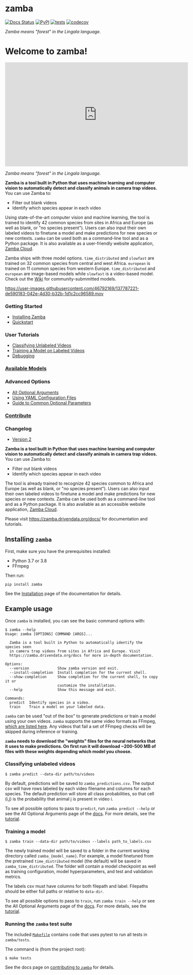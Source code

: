 # zamba

[![Docs Status](https://img.shields.io/badge/docs-stable-informational)](https://zamba.drivendata.org/docs/)
[![PyPI](https://img.shields.io/pypi/v/zamba.svg)](https://pypi.org/project/zamba/)
[![tests](https://github.com/drivendataorg/zamba/workflows/tests/badge.svg?branch=master)](https://github.com/drivendataorg/zamba/actions?query=workflow%3Atests+branch%3Amaster)
[![codecov](https://codecov.io/gh/drivendataorg/zamba/branch/master/graph/badge.svg)](https://codecov.io/gh/drivendataorg/zamba)

*Zamba means "forest" in the Lingala language.*

Welcome to zamba!
=================================


<div class="embed-responsive embed-responsive-16by9" width=500>
    <iframe width=600 height=340 class="embed-responsive-item" src="https://s3.amazonaws.com/drivendata-public-assets/monkey-vid.mp4" frameborder="0" allowfullscreen=""></iframe>
</div>

*Zamba means "forest" in the Lingala language.*

**Zamba is a tool built in Python that uses machine learning and computer vision to automatically detect and classify animals in camera trap videos.** You can use Zamba to:

- Filter out blank videos
- Identify which species appear in each video

Using state-of-the-art computer vision and machine learning, the tool is trained to identify 42 common species from sites in Africa and Europe (as well as blank, or "no species present"). Users can also input their own labeled videos to finetune a model and make predictions for new species or new contexts. `zamba` can be used both as a command-line tool and as a Python package. It is also available as a user-friendly website application, [Zamba Cloud](https://www.zambacloud.com/).

Zamba ships with three model options. `time_distributed` and `slowfast` are
trained on 32 common species from central and west Africa. `european` is trained
on 11 common species from western Europe. `time_distributed` and `european` are image-based models while `slowfast` is a video-based model. Check out the [Wiki](https://github.com/drivendataorg/zamba/wiki) for community-submmitted models.

https://user-images.githubusercontent.com/46792169/137787221-de590183-042e-4d30-b32b-1d1c2cc96589.mov

### Getting Started
- [Installing Zamba](https://zamba.drivendata.org/docs/install.md)
- [Quickstart](https://zamba.drivendata.org/docs/quickstart.md)

### User Tutorials
- [Classifying Unlabeled Videos](https://zamba.drivendata.org/docs/predict-tutorial.md)
- [Training a Model on Labeled Videos](https://zamba.drivendata.org/docs/train-tutorial.md)
- [Debugging](https://zamba.drivendata.org/docs/debugging.md)

### [Available Models](https://zamba.drivendata.org/docs/models/index.md)

### Advanced Options
- [All Optional Arguments](https://zamba.drivendata.org/docs/configurations.md)
- [Using YAML Configuration Files](https://zamba.drivendata.org/docs/yaml-config.md)
- [Guide to Common Optional Parameters](https://zamba.drivendata.org/docs/extra-options.md)

### [Contribute](https://zamba.drivendata.org/docs/contribute/index.md)

### Changelog
- [Version 2](https://zamba.drivendata.org/docs/v2_updates.md)


**Zamba is a tool built in Python that uses machine learning and computer vision to automatically detect and classify animals in camera trap videos.** You can use Zamba to:

- Filter out blank videos
- Identify which species appear in each video

The tool is already trained to recognize 42 species common to Africa and Europe (as well as blank, or "no species present"). Users can also input their own labeled videos to finetune a model and make predictions for new species or new contexts. Zamba can be used both as a command-line tool and as a Python package. It is also available as an accessible website application, [Zamba Cloud](https://www.zambacloud.com/).

Please visit https://zamba.drivendata.org/docs/ for documentation and tutorials.





## Installing `zamba`

First, make sure you have the prerequisites installed:
* Python 3.7 or 3.8
* FFmpeg

Then run:
```console
pip install zamba
```

See the [Installation](https://zamba.drivendata.org/docs/install.html) page of the documentation for details.

## Example usage

Once `zamba` is installed, you can see the basic command options with:
```console
$ zamba --help
Usage: zamba [OPTIONS] COMMAND [ARGS]...

  Zamba is a tool built in Python to automatically identify the species seen
  in camera trap videos from sites in Africa and Europe. Visit
  https://zamba.drivendata.org/docs for more in-depth documentation.

Options:
  --version             Show zamba version and exit.
  --install-completion  Install completion for the current shell.
  --show-completion     Show completion for the current shell, to copy it or
                        customize the installation.
  --help                Show this message and exit.

Commands:
  predict  Identify species in a video.
  train    Train a model on your labeled data.
```

`zamba` can be used "out of the box" to generate predictions or train a model using your own videos. `zamba` supports the same video formats as FFmpeg, [which are listed here](https://www.ffmpeg.org/general.html#Supported-File-Formats_002c-Codecs-or-Features). Any videos that fail a set of FFmpeg checks will be skipped during inference or training.

**`zamba` needs to download the "weights" files for the neural networks that it uses to make predictions. On first run it will download ~200-500 MB of files with these weights depending which model you choose.**

### Classifying unlabeled videos

```console
$ zamba predict --data-dir path/to/videos
```

By default, predictions will be saved to `zamba_predictions.csv`. The output csv will have rows labeled by each video filename and columns for each species. The default prediction will store all class probabilities, so that cell (i,j) is the probability that animal j is present in video i.

To see all possible options to pass to `predict`, run `zamba predict --help` or see the All Optional Arguments page of the [docs](https://zamba.drivendata.org/docs/). For more details, see the [tutorial](https://zamba.drivendata.org/docs/predict-tutorial/).

### Training a model

```console
$ zamba train --data-dir path/to/videos --labels path_to_labels.csv
```

The newly trained model will be saved to a folder in the current working directory called `zamba_{model_name}`. For example, a model finetuned from the pretrained `time_distributed` model (the default) will be saved in `zamba_time_distributed`. The folder will contain a model checkpoint as well as training configuration, model hyperparameters, and test and validation metrics.

The labels csv must have columns for both filepath and label. Filepaths should be either full paths or relative to `data-dir`.

To see all possible options to pass to `train`, run `zamba train --help` or see the All Optional Arguments page of the [docs](https://zamba.drivendata.org/docs/). For more details, see the [tutorial](https://zamba.drivendata.org/docs/train-tutorial/).

### Running the `zamba` test suite

The included [`Makefile`](https://github.com/drivendataorg/zamba/blob/master/Makefile) contains code that uses pytest to run all tests in `zamba/tests`.

The command is (from the project root):

```console
$ make tests
```

See the docs page on [contributing to `zamba`](https://zamba.drivendata.org/docs/contribute.html) for details.
